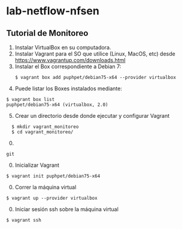 # lab-netflow-nfsen
Tutorial de Monitoreo
---------------------

1. Instalar VirtualBox en su computadora.
2. Instalar Vagrant para el SO que utilice (Linux, MacOS, etc) desde https://www.vagrantup.com/downloads.html
3. Instalar el Box correspondiente a Debian 7:
    ```
    $ vagrant box add puphpet/debian75-x64 --provider virtualbox
    ```     
4. Puede listar los Boxes instalados mediante:
```
$ vagrant box list
puphpet/debian75-x64 (virtualbox, 2.0)
```
5. Crear un directorio desde donde ejecutar y configurar Vagrant 
```
  $ mkdir vagrant_monitoreo
  $ cd vagrant_monitoreo/
```
0. 
```
git
```
0. Inicializar Vagrant
```
$ vagrant init puphpet/debian75-x64
```
0. Correr la máquina virtual
```
$ vagrant up --provider virtualbox
```
0. Iniciar sesión ssh sobre la máquina virtual
```
$ vagrant ssh
```


